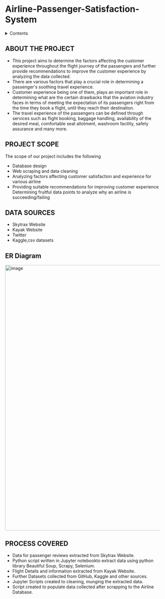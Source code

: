 # Airline-Passenger-Satisfaction-System
<!--CONTENT-->
<details>
  <summary>Contents</summary>
  <ol>
    <li>About The Project</li>
    <li>Scope of the Project</li>
  </ol>  
</details>


<!-- ABOUT THE PROJECT -->
## ABOUT THE PROJECT
<ul>
<li>This project aims to determine the factors affecting the customer experience throughout the flight journey of the passengers and further provide
recommendations to improve the customer experience by analyzing the data collected.
</li>
<li>
There are various factors that play a crucial role in determining a passenger's soothing travel experience. 
</li>
<li>
Customer experience being one of them, plays an important role in determining what are the certain drawbacks that the aviation industry faces in terms of meeting the expectation of its passengers right from the time they book a flight, until they reach their destination.
</li>
<li>
The travel experience of the passengers can be defined through services such as flight booking, baggage handling, availability of the desired meal, comfortable seat allotment, washroom facility, safety assurance and many more.
</li>
</ul>

<!-- SCOPE OF THE PROJECT -->
## PROJECT SCOPE
The scope of our  project includes the following
<ul>
<li>Database design</li>
<li>Web scraping and data cleaning</li>
<li>Analyzing factors affecting customer satisfaction and experience for various airline</li>
<li>Providing suitable recommendations for improving customer experience</li>
<lu>Determining fruitful data points to analyze why an airline is succeeding/failing</li>
</ul>

## DATA SOURCES
* Skytrax Website
* Kayak Website
* Twitter
* Kaggle,csv datasets

## ER Diagram
<img width="861" alt="image" src="https://user-images.githubusercontent.com/114602411/206616024-5238e23d-88a5-4533-bdbe-57688884efc1.png">

## PROCESS COVERED

* Data for passenger reviews extracted from Skytrax Website.
* Python script written in Jupyter notebookto extract data using python library Beautiful Soup,
Scrapy, Selenium.
* Flight Details and information extracted from Kayak Website.
* Further Datasets collected from GitHub, Kaggle and other sources.
* Jupyter Scripts created to cleaning, munging the extracted data.
* Script created to populate data collected after scrapping to the Airline Database.










